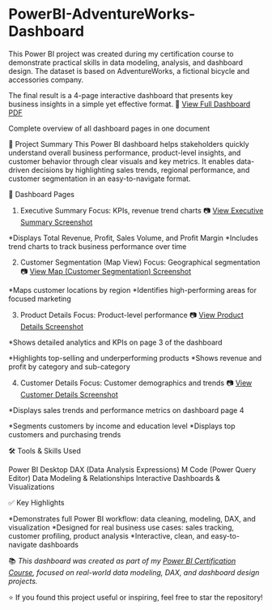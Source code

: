 # PowerBI-AdventureWorks-Dashboard
This Power BI project was created during my certification course to demonstrate practical skills in data modeling, analysis, and dashboard design. The dataset is based on AdventureWorks, a fictional bicycle and accessories company.

The final result is a 4-page interactive dashboard that presents key business insights in a simple yet effective format.
📄 [View Full Dashboard PDF](https://github.com/mohd-saquib62/PowerBI-AdventureWorks-Dashboard/blob/main/Full%20Dashboard.pdf)

Complete overview of all dashboard pages in one document


📘 Project Summary
This Power BI dashboard helps stakeholders quickly understand overall business performance, product-level insights, and customer behavior through clear visuals and key metrics. It enables data-driven decisions by highlighting sales trends, regional performance, and customer segmentation in an easy-to-navigate format.

📄 Dashboard Pages
1. Executive Summary
   Focus: KPIs, revenue trend charts
📷 [View Executive Summary Screenshot](https://github.com/mohd-saquib62/PowerBI-AdventureWorks-Dashboard/blob/main/Dashboard%20Page%201.png)

*Displays Total Revenue, Profit, Sales Volume, and Profit Margin
*Includes trend charts to track business performance over time

2. Customer Segmentation (Map View)
   Focus: Geographical segmentation
📷 [View Map (Customer Segmentation) Screenshot](https://github.com/mohd-saquib62/PowerBI-AdventureWorks-Dashboard/blob/main/Dashboard%20Page%202.png)

*Maps customer locations by region
*Identifies high-performing areas for focused marketing

3. Product Details
   Focus: Product-level performance
📷 [View Product Details Screenshot](https://github.com/mohd-saquib62/PowerBI-AdventureWorks-Dashboard/blob/main/Dashboard%20Page%203.png)

*Shows detailed analytics and KPIs on page 3 of the dashboard


*Highlights top-selling and underperforming products
*Shows revenue and profit by category and sub-category

4. Customer Details
   Focus: Customer demographics and trends
📷 [View Customer Details Screenshot](https://github.com/mohd-saquib62/PowerBI-AdventureWorks-Dashboard/blob/main/Dashboard%20Page%204.png)

*Displays sales trends and performance metrics on dashboard page 4

*Segments customers by income and education level
*Displays top customers and purchasing trends

🛠 Tools & Skills Used

Power BI Desktop
DAX (Data Analysis Expressions)
M Code (Power Query Editor)
Data Modeling & Relationships
Interactive Dashboards & Visualizations

✅ Key Highlights

*Demonstrates full Power BI workflow: data cleaning, modeling, DAX, and visualization
*Designed for real business use cases: sales tracking, customer profiling, product analysis
*Interactive, clean, and easy-to-navigate dashboards

📚 *This dashboard was created as part of my [Power BI Certification Course](https://ude.my/UC-8ab6b692-6932-4600-9c5c-daa418a9c8d2), focused on real-world data modeling, DAX, and dashboard design projects.*

⭐ If you found this project useful or inspiring, feel free to star the repository!
